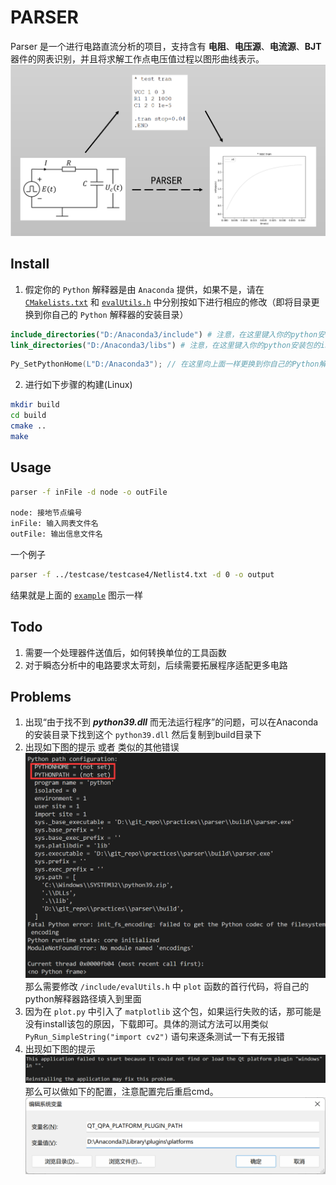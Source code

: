 # PARSER

Parser 是一个进行电路直流分析的项目，支持含有 **电阻**、**电压源**、**电流源**、**BJT** 器件的网表识别，并且将求解工作点电压值过程以图形曲线表示。
![example](pic/example.png)

## Install
1. 假定你的 `Python` 解释器是由 `Anaconda` 提供，如果不是，请在 [`CMakelists.txt`](https://github.com/rid-sun/practices/blob/main/parser/CMakeLists.txt) 和 [`evalUtils.h`](https://github.com/rid-sun/practices/blob/main/parser/include/evalUtils.h) 中分别按如下进行相应的修改（即将目录更换到你自己的  `Python` 解释器的安装目录）
```CMake
include_directories("D:/Anaconda3/include") # 注意，在这里键入你的python安装包的include文件夹路径
link_directories("D:/Anaconda3/libs") # 注意，在这里键入你的python安装包的include文件夹路径

```
```cpp
Py_SetPythonHome(L"D:/Anaconda3"); // 在这里向上面一样更换到你自己的Python解释器安装目录
```
2. 进行如下步骤的构建(Linux)
```bash
mkdir build
cd build
cmake ..
make
```

## Usage

```bash
parser -f inFile -d node -o outFile

node: 接地节点编号
inFile: 输入网表文件名
outFile: 输出信息文件名
```

一个例子

```bash
parser -f ../testcase/testcase4/Netlist4.txt -d 0 -o output
```

结果就是上面的 [`example`](#parser) 图示一样

## Todo

1. 需要一个处理器件送值后，如何转换单位的工具函数
2. 对于瞬态分析中的电路要求太苛刻，后续需要拓展程序适配更多电路

## Problems

1. 出现“由于找不到 ***python39.dll*** 而无法运行程序”的问题，可以在Anaconda的安装目录下找到这个 `python39.dll` 然后复制到build目录下
2. 出现如下图的提示 或者 类似的其他错误
![error1](pic/error1.png)
    那么需要修改 `/include/evalUtils.h` 中 `plot` 函数的首行代码，将自己的python解释器路径填入到里面
1. 因为在 `plot.py` 中引入了 `matplotlib` 这个包，如果运行失败的话，那可能是没有install该包的原因，下载即可。具体的测试方法可以用类似`PyRun_SimpleString("import cv2")` 语句来逐条测试一下有无报错
2. 出现如下图的提示
![error2](pic/error2.png)
    那么可以做如下的配置，注意配置完后重启cmd。
![solution2](pic/solution2.png)